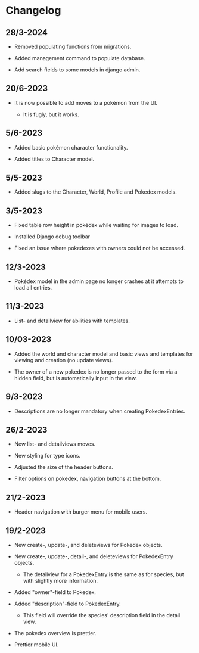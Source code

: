# Changelog

## 28/3-2024

- Removed populating functions from migrations.

- Added management command to populate database.

- Add search fields to some models in django admin.


## 20/6-2023

- It is now possible to add moves to a pokémon from the UI.

  - It is fugly, but it works.

## 5/6-2023

- Added basic pokémon character functionality.

- Added titles to Character model.

## 5/5-2023

- Added slugs to the Character, World, Profile and Pokedex models.

## 3/5-2023

- Fixed table row height in pokédex while waiting for images to load.

- Installed Django debug toolbar

- Fixed an issue where pokedexes with owners could not be accessed.

## 12/3-2023

- Pokédex model in the admin page no longer crashes at it attempts to load all entries.

## 11/3-2023

- List- and detailview for abilities with templates.

## 10/03-2023

- Added the world and character model and basic views and templates for viewing and creation (no update views).

- The owner of a new pokedex is no longer passed to the form via a hidden field, but is automatically input in the view.

## 9/3-2023

- Descriptions are no longer mandatory when creating PokedexEntries.

## 26/2-2023

- New list- and detailviews moves.

- New styling for type icons.

- Adjusted the size of the header buttons.

- Filter options on pokedex, navigation buttons at the bottom.

## 21/2-2023

- Header navigation with burger menu for mobile users.

## 19/2-2023

- New create-, update-, and deleteviews for Pokedex objects.

- New create-, update-, detail-, and deleteviews for PokedexEntry objects.

  - The detailview for a PokedexEntry is the same as for species, but with slightly more information.

- Added "owner"-field to Pokedex.

- Added "description"-field to PokedexEntry.

  - This field will override the species' description field in the detail view.

- The pokedex overview is prettier.

- Prettier mobile UI.

